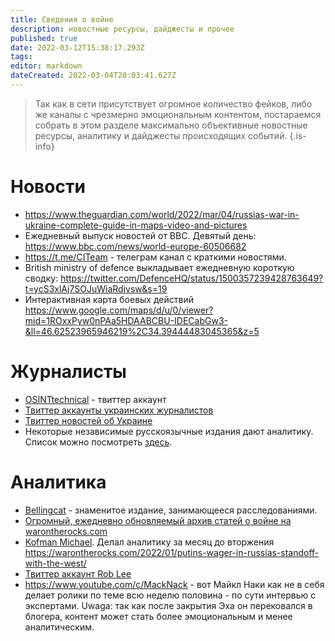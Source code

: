 ```yaml
---
title: Сведения о войне
description: новостные ресурсы, дайджесты и прочее
published: true
date: 2022-03-12T15:38:17.293Z
tags: 
editor: markdown
dateCreated: 2022-03-04T20:03:41.627Z
---
```


> Так как в сети присутствует огромное количество фейков, либо же каналы с чрезмерно эмоциональным контентом, постараемся собрать в этом разделе максимально объективные новостные ресурсы, аналитику и дайджесты происходящих событий.
{.is-info}

# Новости

* https://www.theguardian.com/world/2022/mar/04/russias-war-in-ukraine-complete-guide-in-maps-video-and-pictures
* Ежедневный выпуск новостей от BBC. Девятый день: https://www.bbc.com/news/world-europe-60506682
* https://t.me/CITeam - телеграм канал с краткими новостями.
* British ministry of defence выкладывает ежедневную короткую сводку: https://twitter.com/DefenceHQ/status/1500357239428763649?t=ycS3xlAj7SOJuWiaRdjvsw&s=19
* Интерактивная карта боевых действий https://www.google.com/maps/d/u/0/viewer?mid=1ROxxPyw0nPAa5HDAABCBU-IDECabGw3-&ll=46.62523965946219%2C34.39444483045365&z=5

# Журналисты
* [OSINTtechnical](https://twitter.com/Osinttechnical) - твиттер аккаунт
* [Твиттер аккаунты украинских журналистов](https://twitter.com/i/lists/1497499544950644746)
* [Твиттер новостей об Украине](https://twitter.com/i/lists/1498457571216134144)
* Некоторые независимые русскоязычные издания дают аналитику. Список можно посмотреть [здесь](/journalism).

# Аналитика
* [Bellingcat](https://www.bellingcat.com/category/news/?fwp_tags=ukraine%2Crussia) - знаменитое издание, занимающееся расследованиями.
* [Огромный, ежедневно обновляемый архив статей о войне на warontherocks.com](https://warontherocks.com/understanding-the-russo-ukrainian-war-a-guide-from-war-on-the-rocks/)
* [Kofman Michael](https://twitter.com/KofmanMichael). Делал аналитику за месяц до вторжения https://warontherocks.com/2022/01/putins-wager-in-russias-standoff-with-the-west/
* [Твиттер аккаунт Rob Lee](https://twitter.com/RALee85)
* https://www.youtube.com/c/MackNack - вот Майкл Наки как не в себя делает ролики по теме всю неделю
половина - по сути интервью с экспертами. Uwaga: так как после закрытия Эха он перековался в блогера, контент может стать более эмоциональным и менее аналитическим.